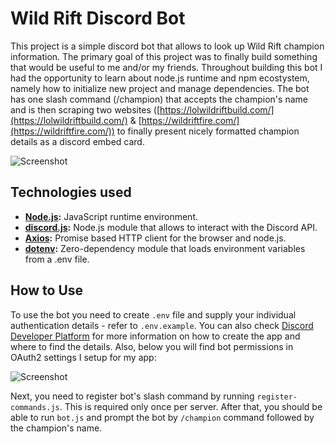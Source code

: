 # Wild Rift Discord Bot

This project is a simple discord bot that allows to look up Wild Rift champion information. The primary goal of this project was to finally build something that would be useful to me and/or my friends. Throughout building this bot I had the opportunity to learn about node.js runtime and npm ecostystem, namely how to initialize new project and manage dependencies. The bot has one slash command (/champion) that accepts the champion's name and is then scraping two websites ([https://lolwildriftbuild.com/](https://lolwildriftbuild.com/) & [https://wildriftfire.com/](https://wildriftfire.com/)) to finally present nicely formatted champion details as a discord embed card.

![Screenshot](https://i.ibb.co/ScBJBg3/wrbot.png "Screenshot of the WRBot")

## Technologies used

- **[Node.js](https://nodejs.org/en):** JavaScript runtime environment.
- **[discord.js](https://discord.js.org/):** Node.js module that allows to interact with the Discord API.
- **[Axios](https://axios-http.com/):** Promise based HTTP client for the browser and node.js.
- **[dotenv](https://github.com/motdotla/dotenv#readme):** Zero-dependency module that loads environment variables from a .env file.

## How to Use

To use the bot you need to create `.env` file and supply your individual authentication details - refer to `.env.example`. You can also check [Discord Developer Platform](https://discord.com/developers/docs/intro) for more information on how to create the app and where to find the details. Also, below you will find bot permissions in OAuth2 settings I setup for my app:

![Screenshot](https://i.ibb.co/0cCs2TB/bot-auth.png "Screenshot of the bot permissions")

Next, you need to register bot's slash command by running `register-commands.js`. This is required only once per server. After that, you should be able to run `bot.js` and prompt the bot by `/champion` command followed by the champion's name.